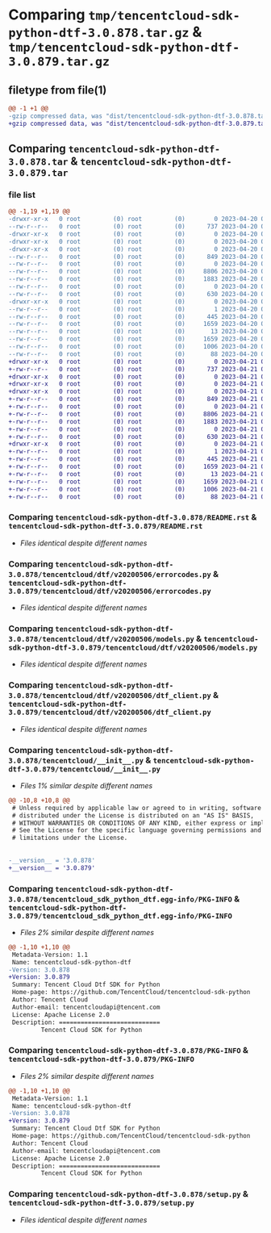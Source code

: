 # Comparing `tmp/tencentcloud-sdk-python-dtf-3.0.878.tar.gz` & `tmp/tencentcloud-sdk-python-dtf-3.0.879.tar.gz`

## filetype from file(1)

```diff
@@ -1 +1 @@
-gzip compressed data, was "dist/tencentcloud-sdk-python-dtf-3.0.878.tar", last modified: Thu Apr 20 00:27:09 2023, max compression
+gzip compressed data, was "dist/tencentcloud-sdk-python-dtf-3.0.879.tar", last modified: Fri Apr 21 00:43:36 2023, max compression
```

## Comparing `tencentcloud-sdk-python-dtf-3.0.878.tar` & `tencentcloud-sdk-python-dtf-3.0.879.tar`

### file list

```diff
@@ -1,19 +1,19 @@
-drwxr-xr-x   0 root         (0) root         (0)        0 2023-04-20 00:27:09.000000 tencentcloud-sdk-python-dtf-3.0.878/
--rw-r--r--   0 root         (0) root         (0)      737 2023-04-20 00:27:09.000000 tencentcloud-sdk-python-dtf-3.0.878/README.rst
-drwxr-xr-x   0 root         (0) root         (0)        0 2023-04-20 00:27:09.000000 tencentcloud-sdk-python-dtf-3.0.878/tencentcloud/
-drwxr-xr-x   0 root         (0) root         (0)        0 2023-04-20 00:27:09.000000 tencentcloud-sdk-python-dtf-3.0.878/tencentcloud/dtf/
-drwxr-xr-x   0 root         (0) root         (0)        0 2023-04-20 00:27:09.000000 tencentcloud-sdk-python-dtf-3.0.878/tencentcloud/dtf/v20200506/
--rw-r--r--   0 root         (0) root         (0)      849 2023-04-20 00:27:09.000000 tencentcloud-sdk-python-dtf-3.0.878/tencentcloud/dtf/v20200506/errorcodes.py
--rw-r--r--   0 root         (0) root         (0)        0 2023-04-20 00:27:09.000000 tencentcloud-sdk-python-dtf-3.0.878/tencentcloud/dtf/v20200506/__init__.py
--rw-r--r--   0 root         (0) root         (0)     8806 2023-04-20 00:27:09.000000 tencentcloud-sdk-python-dtf-3.0.878/tencentcloud/dtf/v20200506/models.py
--rw-r--r--   0 root         (0) root         (0)     1883 2023-04-20 00:27:09.000000 tencentcloud-sdk-python-dtf-3.0.878/tencentcloud/dtf/v20200506/dtf_client.py
--rw-r--r--   0 root         (0) root         (0)        0 2023-04-20 00:27:09.000000 tencentcloud-sdk-python-dtf-3.0.878/tencentcloud/dtf/__init__.py
--rw-r--r--   0 root         (0) root         (0)      630 2023-04-20 00:27:09.000000 tencentcloud-sdk-python-dtf-3.0.878/tencentcloud/__init__.py
-drwxr-xr-x   0 root         (0) root         (0)        0 2023-04-20 00:27:09.000000 tencentcloud-sdk-python-dtf-3.0.878/tencentcloud_sdk_python_dtf.egg-info/
--rw-r--r--   0 root         (0) root         (0)        1 2023-04-20 00:27:09.000000 tencentcloud-sdk-python-dtf-3.0.878/tencentcloud_sdk_python_dtf.egg-info/dependency_links.txt
--rw-r--r--   0 root         (0) root         (0)      445 2023-04-20 00:27:09.000000 tencentcloud-sdk-python-dtf-3.0.878/tencentcloud_sdk_python_dtf.egg-info/SOURCES.txt
--rw-r--r--   0 root         (0) root         (0)     1659 2023-04-20 00:27:09.000000 tencentcloud-sdk-python-dtf-3.0.878/tencentcloud_sdk_python_dtf.egg-info/PKG-INFO
--rw-r--r--   0 root         (0) root         (0)       13 2023-04-20 00:27:09.000000 tencentcloud-sdk-python-dtf-3.0.878/tencentcloud_sdk_python_dtf.egg-info/top_level.txt
--rw-r--r--   0 root         (0) root         (0)     1659 2023-04-20 00:27:09.000000 tencentcloud-sdk-python-dtf-3.0.878/PKG-INFO
--rw-r--r--   0 root         (0) root         (0)     1006 2023-04-20 00:27:09.000000 tencentcloud-sdk-python-dtf-3.0.878/setup.py
--rw-r--r--   0 root         (0) root         (0)       88 2023-04-20 00:27:09.000000 tencentcloud-sdk-python-dtf-3.0.878/setup.cfg
+drwxr-xr-x   0 root         (0) root         (0)        0 2023-04-21 00:43:36.000000 tencentcloud-sdk-python-dtf-3.0.879/
+-rw-r--r--   0 root         (0) root         (0)      737 2023-04-21 00:43:36.000000 tencentcloud-sdk-python-dtf-3.0.879/README.rst
+drwxr-xr-x   0 root         (0) root         (0)        0 2023-04-21 00:43:36.000000 tencentcloud-sdk-python-dtf-3.0.879/tencentcloud/
+drwxr-xr-x   0 root         (0) root         (0)        0 2023-04-21 00:43:36.000000 tencentcloud-sdk-python-dtf-3.0.879/tencentcloud/dtf/
+drwxr-xr-x   0 root         (0) root         (0)        0 2023-04-21 00:43:36.000000 tencentcloud-sdk-python-dtf-3.0.879/tencentcloud/dtf/v20200506/
+-rw-r--r--   0 root         (0) root         (0)      849 2023-04-21 00:43:36.000000 tencentcloud-sdk-python-dtf-3.0.879/tencentcloud/dtf/v20200506/errorcodes.py
+-rw-r--r--   0 root         (0) root         (0)        0 2023-04-21 00:43:36.000000 tencentcloud-sdk-python-dtf-3.0.879/tencentcloud/dtf/v20200506/__init__.py
+-rw-r--r--   0 root         (0) root         (0)     8806 2023-04-21 00:43:36.000000 tencentcloud-sdk-python-dtf-3.0.879/tencentcloud/dtf/v20200506/models.py
+-rw-r--r--   0 root         (0) root         (0)     1883 2023-04-21 00:43:36.000000 tencentcloud-sdk-python-dtf-3.0.879/tencentcloud/dtf/v20200506/dtf_client.py
+-rw-r--r--   0 root         (0) root         (0)        0 2023-04-21 00:43:36.000000 tencentcloud-sdk-python-dtf-3.0.879/tencentcloud/dtf/__init__.py
+-rw-r--r--   0 root         (0) root         (0)      630 2023-04-21 00:43:36.000000 tencentcloud-sdk-python-dtf-3.0.879/tencentcloud/__init__.py
+drwxr-xr-x   0 root         (0) root         (0)        0 2023-04-21 00:43:36.000000 tencentcloud-sdk-python-dtf-3.0.879/tencentcloud_sdk_python_dtf.egg-info/
+-rw-r--r--   0 root         (0) root         (0)        1 2023-04-21 00:43:36.000000 tencentcloud-sdk-python-dtf-3.0.879/tencentcloud_sdk_python_dtf.egg-info/dependency_links.txt
+-rw-r--r--   0 root         (0) root         (0)      445 2023-04-21 00:43:36.000000 tencentcloud-sdk-python-dtf-3.0.879/tencentcloud_sdk_python_dtf.egg-info/SOURCES.txt
+-rw-r--r--   0 root         (0) root         (0)     1659 2023-04-21 00:43:36.000000 tencentcloud-sdk-python-dtf-3.0.879/tencentcloud_sdk_python_dtf.egg-info/PKG-INFO
+-rw-r--r--   0 root         (0) root         (0)       13 2023-04-21 00:43:36.000000 tencentcloud-sdk-python-dtf-3.0.879/tencentcloud_sdk_python_dtf.egg-info/top_level.txt
+-rw-r--r--   0 root         (0) root         (0)     1659 2023-04-21 00:43:36.000000 tencentcloud-sdk-python-dtf-3.0.879/PKG-INFO
+-rw-r--r--   0 root         (0) root         (0)     1006 2023-04-21 00:43:36.000000 tencentcloud-sdk-python-dtf-3.0.879/setup.py
+-rw-r--r--   0 root         (0) root         (0)       88 2023-04-21 00:43:36.000000 tencentcloud-sdk-python-dtf-3.0.879/setup.cfg
```

### Comparing `tencentcloud-sdk-python-dtf-3.0.878/README.rst` & `tencentcloud-sdk-python-dtf-3.0.879/README.rst`

 * *Files identical despite different names*

### Comparing `tencentcloud-sdk-python-dtf-3.0.878/tencentcloud/dtf/v20200506/errorcodes.py` & `tencentcloud-sdk-python-dtf-3.0.879/tencentcloud/dtf/v20200506/errorcodes.py`

 * *Files identical despite different names*

### Comparing `tencentcloud-sdk-python-dtf-3.0.878/tencentcloud/dtf/v20200506/models.py` & `tencentcloud-sdk-python-dtf-3.0.879/tencentcloud/dtf/v20200506/models.py`

 * *Files identical despite different names*

### Comparing `tencentcloud-sdk-python-dtf-3.0.878/tencentcloud/dtf/v20200506/dtf_client.py` & `tencentcloud-sdk-python-dtf-3.0.879/tencentcloud/dtf/v20200506/dtf_client.py`

 * *Files identical despite different names*

### Comparing `tencentcloud-sdk-python-dtf-3.0.878/tencentcloud/__init__.py` & `tencentcloud-sdk-python-dtf-3.0.879/tencentcloud/__init__.py`

 * *Files 1% similar despite different names*

```diff
@@ -10,8 +10,8 @@
 # Unless required by applicable law or agreed to in writing, software
 # distributed under the License is distributed on an "AS IS" BASIS,
 # WITHOUT WARRANTIES OR CONDITIONS OF ANY KIND, either express or implied.
 # See the License for the specific language governing permissions and
 # limitations under the License.
 
 
-__version__ = '3.0.878'
+__version__ = '3.0.879'
```

### Comparing `tencentcloud-sdk-python-dtf-3.0.878/tencentcloud_sdk_python_dtf.egg-info/PKG-INFO` & `tencentcloud-sdk-python-dtf-3.0.879/tencentcloud_sdk_python_dtf.egg-info/PKG-INFO`

 * *Files 2% similar despite different names*

```diff
@@ -1,10 +1,10 @@
 Metadata-Version: 1.1
 Name: tencentcloud-sdk-python-dtf
-Version: 3.0.878
+Version: 3.0.879
 Summary: Tencent Cloud Dtf SDK for Python
 Home-page: https://github.com/TencentCloud/tencentcloud-sdk-python
 Author: Tencent Cloud
 Author-email: tencentcloudapi@tencent.com
 License: Apache License 2.0
 Description: ============================
         Tencent Cloud SDK for Python
```

### Comparing `tencentcloud-sdk-python-dtf-3.0.878/PKG-INFO` & `tencentcloud-sdk-python-dtf-3.0.879/PKG-INFO`

 * *Files 2% similar despite different names*

```diff
@@ -1,10 +1,10 @@
 Metadata-Version: 1.1
 Name: tencentcloud-sdk-python-dtf
-Version: 3.0.878
+Version: 3.0.879
 Summary: Tencent Cloud Dtf SDK for Python
 Home-page: https://github.com/TencentCloud/tencentcloud-sdk-python
 Author: Tencent Cloud
 Author-email: tencentcloudapi@tencent.com
 License: Apache License 2.0
 Description: ============================
         Tencent Cloud SDK for Python
```

### Comparing `tencentcloud-sdk-python-dtf-3.0.878/setup.py` & `tencentcloud-sdk-python-dtf-3.0.879/setup.py`

 * *Files identical despite different names*

